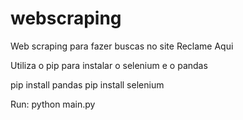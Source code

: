 # webscraping
Web scraping para fazer buscas no site Reclame Aqui

Utiliza o pip para instalar o selenium e o pandas

pip install pandas
pip install selenium

Run:
python main.py

